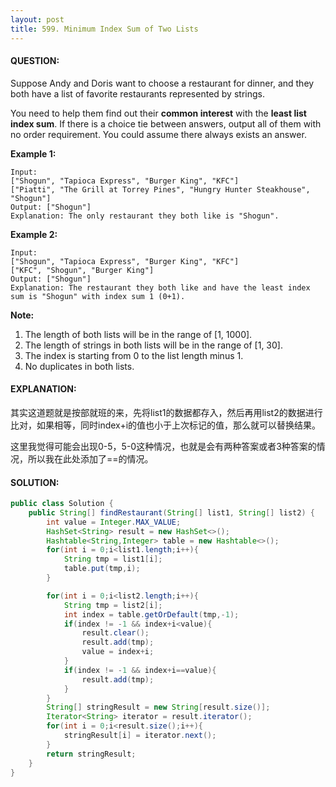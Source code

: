 ```yaml
---
layout: post
title: 599. Minimum Index Sum of Two Lists
---
```


#### QUESTION:

Suppose Andy and Doris want to choose a restaurant for dinner, and they both have a list of favorite restaurants represented by strings.

You need to help them find out their **common interest** with the **least list index sum**. If there is a choice tie between answers, output all of them with no order requirement. You could assume there always exists an answer.

**Example 1:**

```
Input:
["Shogun", "Tapioca Express", "Burger King", "KFC"]
["Piatti", "The Grill at Torrey Pines", "Hungry Hunter Steakhouse", "Shogun"]
Output: ["Shogun"]
Explanation: The only restaurant they both like is "Shogun".

```

**Example 2:**

```
Input:
["Shogun", "Tapioca Express", "Burger King", "KFC"]
["KFC", "Shogun", "Burger King"]
Output: ["Shogun"]
Explanation: The restaurant they both like and have the least index sum is "Shogun" with index sum 1 (0+1).

```

**Note:**

1. The length of both lists will be in the range of [1, 1000].
2. The length of strings in both lists will be in the range of [1, 30].
3. The index is starting from 0 to the list length minus 1.
4. No duplicates in both lists.

#### EXPLANATION:

其实这道题就是按部就班的来，先将list1的数据都存入，然后再用list2的数据进行比对，如果相等，同时index+i的值也小于上次标记的值，那么就可以替换结果。

这里我觉得可能会出现0-5，5-0这种情况，也就是会有两种答案或者3种答案的情况，所以我在此处添加了==的情况。

#### SOLUTION:

```java
public class Solution {
    public String[] findRestaurant(String[] list1, String[] list2) {
        int value = Integer.MAX_VALUE;
        HashSet<String> result = new HashSet<>();
        Hashtable<String,Integer> table = new Hashtable<>();
        for(int i = 0;i<list1.length;i++){
            String tmp = list1[i];
            table.put(tmp,i);
        }

        for(int i = 0;i<list2.length;i++){
            String tmp = list2[i];
            int index = table.getOrDefault(tmp,-1);
            if(index != -1 && index+i<value){
                result.clear();
                result.add(tmp);
                value = index+i;
            }
            if(index != -1 && index+i==value){
                result.add(tmp);
            }
        }
        String[] stringResult = new String[result.size()];
        Iterator<String> iterator = result.iterator();
        for(int i = 0;i<result.size();i++){
            stringResult[i] = iterator.next();
        }
        return stringResult;
    }
}
```


